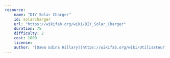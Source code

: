 ```yaml
---
resource:
    name: "DIY Solar Charger"
    id: solarcharger
    url: "https://wikifab.org/wiki/DIY_Solar_Charger"
    duration: 75
    difficulty: 2
    cost: 1000
    license: 
    author: '[Dawa Edina Hillary](https://wikifab.org/wiki/Utilisateur:Dawa_Edina)'
---
```

